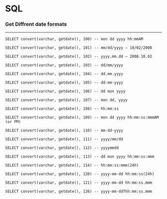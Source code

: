 # SQL

### Get Diffrent date formats

---

    SELECT convert(varchar, getdate(), 100) -- mon dd yyyy hh:mmAM

    SELECT convert(varchar, getdate(), 101) -- mm/dd/yyyy – 10/02/2008                  

    SELECT convert(varchar, getdate(), 102) -- yyyy.mm.dd – 2008.10.02           

    SELECT convert(varchar, getdate(), 103) -- dd/mm/yyyy

    SELECT convert(varchar, getdate(), 104) -- dd.mm.yyyy

    SELECT convert(varchar, getdate(), 105) -- dd-mm-yyyy

    SELECT convert(varchar, getdate(), 106) -- dd mon yyyy

    SELECT convert(varchar, getdate(), 107) -- mon dd, yyyy

    SELECT convert(varchar, getdate(), 108) -- hh:mm:ss

    SELECT convert(varchar, getdate(), 109) -- mon dd yyyy hh:mm:ss:mmmAM (or PM)

    SELECT convert(varchar, getdate(), 110) -- mm-dd-yyyy

    SELECT convert(varchar, getdate(), 111) -- yyyy/mm/dd

    SELECT convert(varchar, getdate(), 112) -- yyyymmdd

    SELECT convert(varchar, getdate(), 113) -- dd mon yyyy hh:mm:ss:mmm

    SELECT convert(varchar, getdate(), 114) -- hh:mm:ss:mmm(24h)

    SELECT convert(varchar, getdate(), 120) -- yyyy-mm-dd hh:mm:ss(24h)

    SELECT convert(varchar, getdate(), 121) -- yyyy-mm-dd hh:mm:ss.mmm

    SELECT convert(varchar, getdate(), 126) -- yyyy-mm-ddThh:mm:ss.mmm